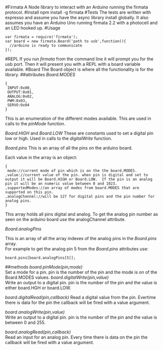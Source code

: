 #Firmata
A Node library to interact with an Arduino running the firmata protocol.
#Install
    npm install -g firmata
#Tests
The tests are written with expresso and assume you have the async library install globally.  It also assumes you have an Arduino Uno running firmata 2.2 with a photocell and an LED hooked up.
#Usage
    
    var firmata = require('firmata');
    var board = new firmata.Board('path to usb',function(){
      //arduino is ready to communicate
    });  
#REPL
If you run *firmata* from the command line it will prompt you for the usb port.  Then it will present you with a REPL with a board variable available.
#Board
  The Board object is where all the functionality is for the library.
##attributes
  *Board.MODES*
    
    {
     INPUT:0x00,
     OUTPUT:0x01,
     ANALOG:0x02,
     PWM:0x03,
     SERVO:0x04   
    }
  This is an enumeration of the different modes available.  This are used in calls to the *pinMode* function.

  *Board.HIGH* and *Board.LOW*
  These are constants used to set a digital pin low or high.  Used in calls to the *digitalWrite* function.

  *Board.pins*
  This is an array of all the pins on the arduino board.

  Each value in the array is an object:

    {
     mode://current mode of pin which is on the the board.MODES.
    ,value://current value of the pin. when pin is digital and set to output it will be Board.HIGH or Board.LOW.  If the pin is an analog pin it will be an numeric value between 0 and 1023.
    ,supportedModes://an array of modes from board.MODES that are supported on this pin.
    ,analogChannel://will be 127 for digital pins and the pin number for analog pins.
    }

  This array holds all pins digital and analog. To get the analog pin number as seen on the arduino board use the analogChannel attribute.

  *Board.analogPins*

  This is an array of all the array indexes of the analog pins in the *Board.pins* array.  
  For example to get the analog pin 5 from the *Board.pins* attributes use:

    board.pins[board.analogPins[5]];
##methods
  *board.pinMode(pin,mode)*  
    Set a mode for a pin.  pin is the number of the pin and the mode is on of the Board.MODES values.
  *board.digitalWrite(pin,value)*  
    Write an output to a digital pin.  pin is the number of the pin and the value is either board.HGH or board.LOW.

  *board.digitalRead(pin,callback)*
    Read a digital value from the pin.  Evertime there is data for the pin the callback will be fired with a value argument.  

  *board.analogWrite(pin,value)*  
    Write an output to a digital pin.  pin is the number of the pin and the value is between 0 and 255.  

  *board.analogRead(pin,callback)*  
    Read an input for an analog pin.  Every time there is data on the pin the callback will be fired with a value argument.  
